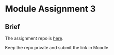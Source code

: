 # Module Assignment 3

## Brief

The assignment repo is <a href="https://classroom.github.com/a/bLmEMOyW" target="_blank">here</a>.

Keep the repo private and submit the link in Moodle.
